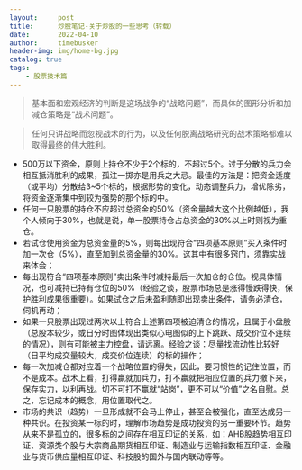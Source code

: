 ```yaml
---
layout:     post
title:      炒股笔记-关于炒股的一些思考（转载）
date:       2022-04-10
author:     timebusker
header-img: img/home-bg.jpg
catalog: true
tags:
    - 股票技术篇
---  
```


> 基本面和宏观经济的判断是这场战争的“战略问题”，而具体的图形分析和加减仓策略是“战术问题”。

> 任何只讲战略而忽视战术的行为，以及任何脱离战略研究的战术策略都难以取得最终的伟大胜利。


- 500万以下资金，原则上持仓不少于2个标的，不超过5个。过于分散的兵力会相互抵消胜利的成果，孤注一掷亦是用兵之大忌。最佳的方法是：把资金适度（或平均）分散给3~5个标的，根据形势的变化，动态调整兵力，增优除劣，将资金逐渐集中到较为强势的那个标的中。
- 任何一只股票的持仓不应超过总资金的50%（资金量越大这个比例越低），我个人倾向于30%，也就是说，单一股票持仓占总资金的30%以上时则视为重仓。
- 若试仓使用资金为总资金量的5%，则每出现符合“四项基本原则”买入条件时加一次仓（5%），直至加到总资金量的30%。这其中有很多窍门，须靠实战来体会；
- 每出现符合“四项基本原则”卖出条件时减持最后一次加仓的仓位。视具体情况，也可减持已持有仓位的50%（经验之谈，股票市场总是涨得慢跌得快，保护胜利成果很重要）。如果试仓之后未盈利随即出现卖出条件，请务必清仓，伺机再动；
- 如果一只股票出现过两次以上符合上述第四项被迫清仓的情况，且属于小盘股（总股本较少，或日分时图体现出类似心电图似的上下跳跃、成交价位不连续的情况），则有可能被主力控盘，请远离。经验之谈：尽量找流动性比较好（日平均成交量较大，成交价位连续）的标的操作；
- 每一次加减仓都对应着一个战略位置的得失，因此，要习惯性的记住位置，而不是成本。战术上看，打得赢就加兵力，打不赢就把相应位置的兵力撤下来，保存实力，以利再战。切不可打不赢就“站岗”，更不可以“价值”之名自慰。总之，忘记成本的概念，用位置取代之。
- 市场的共识（趋势）一旦形成就不会马上停止，甚至会被强化，直至达成另一种共识。在投资某一标的时，理解市场趋势是成功投资的另一重要环节。趋势从来不是孤立的，很多标的之间存在相互印证的关系，如：AHB股趋势相互印证、资源类个股与大宗商品期货相互印证、制造业与运输指数相互印证、金融业与货币供应量相互印证、科技股的国外与国内联动等等。